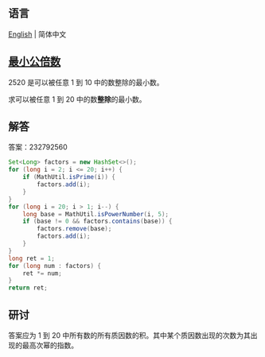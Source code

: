 ## 语言

[English](README.md) | 简体中文

## [最小公倍数](https://projecteuler.net/problem=5)

2520 是可以被任意 1 到 10 中的数整除的最小数。

求可以被任意 1 到 20 中的数**整除**的最小数。

## 解答

答案：232792560

```java
Set<Long> factors = new HashSet<>();
for (long i = 2; i <= 20; i++) {
	if (MathUtil.isPrime(i)) {
		factors.add(i);
	}
}
for (long i = 20; i > 1; i--) {
	long base = MathUtil.isPowerNumber(i, 5);
	if (base != 0 && factors.contains(base)) {
		factors.remove(base);
		factors.add(i);
	}
}
long ret = 1;
for (long num : factors) {
	ret *= num;
}
return ret;
```

## 研讨

答案应为 1 到 20 中所有数的所有质因数的积。其中某个质因数出现的次数为其出现的最高次幂的指数。
